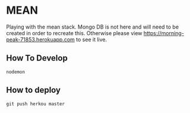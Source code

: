 # MEAN
Playing with the mean stack. Mongo DB is not here and will need to be created in order to recreate this. Otherwise please view https://morning-peak-71853.herokuapp.com to see it live.

## How To Develop
`nodemon`

## How to deploy
`git push herkou master`

